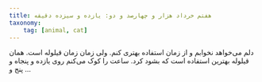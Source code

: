 ```yaml
---
title: هفتم خرداد هزار و چهارصد و دو: یازده و سیزده دقیقه
taxonomy:
    tag: [animal, cat]
---
```


دلم می‌خواهد نخوابم و از زمان استفاده بهتری کنم. ولی زمان زمان قیلوله است. همان قیلوله بهترین استفاده است که بشود کرد. ساعت را کوک می‌کنم روی یازده و پنجاه و پنج و ...